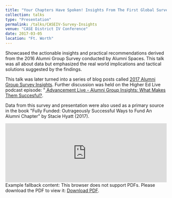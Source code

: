 ```yaml
---
title: "Your Chapters Have Spoken! Insights From The First Global Survey Of Alumni Groups"
collection: talks
type: "Presentation"
permalink: /talks/CASEIV-Survey-Insights
venue: "CASE District IV Conference"
date: 2017-03-05
location: "Ft. Worth"
---
```


Showcased the actionable insights and practical recommendations derived from the 2016 Alumni Group Survey conducted by Alumni Spaces. This talk was all about data but emphasized the real world implications and tactical solutions suggested by the findings.

This talk was later turned into a series of blog posts called <a href="https://blog.alumnispaces.com/2017-alumni-group-survey-insights-introduction-group-profiles-e0e97533310" title="Link to 2017 Alumni Group Survey Insights Blog Series">2017 Alumni Group Survey Insights</a>. Further discussion was held on the Higher Ed Live podcast episode: "<a href="https://radiopublic.com/higher-ed-live-G3LyDW/ep/s1!37f04" title="Link to podcast episode Advancement Live - Alumni Group Insights: What Makes Them Succesful?"> Advancement Live - Alumni Group Insights: What Makes Them Succesful?</a>.

Data from this survey and presentation were also used as a primary source in the book "Fully Funded: Outrageously Successful Ways to Fund An Alumni Chapter" by Stacie Hyatt (2017).

<html>
    <iframe sandbox="allow-same-origin allow-scripts allow-top-navigation allow-popups" scrolling=no width="100%" height="185" frameborder="0" src="https://embed.radiopublic.com/e?if=higher-ed-live-G3LyDW&ge=s1!37f04893cb3a719505cfda0f9e8f7ae0760d9742"></iframe>
</html>

<object data="/files/talk/CASE_IV_17_Final.pdf" type="application/pdf" width="100%" height="100">
    Example fallback content: This browser does not support PDFs. Please download the PDF to view it: <a href="/files/talk/CASE_IV_17_Final.pdf">Download PDF</a>.
</object>